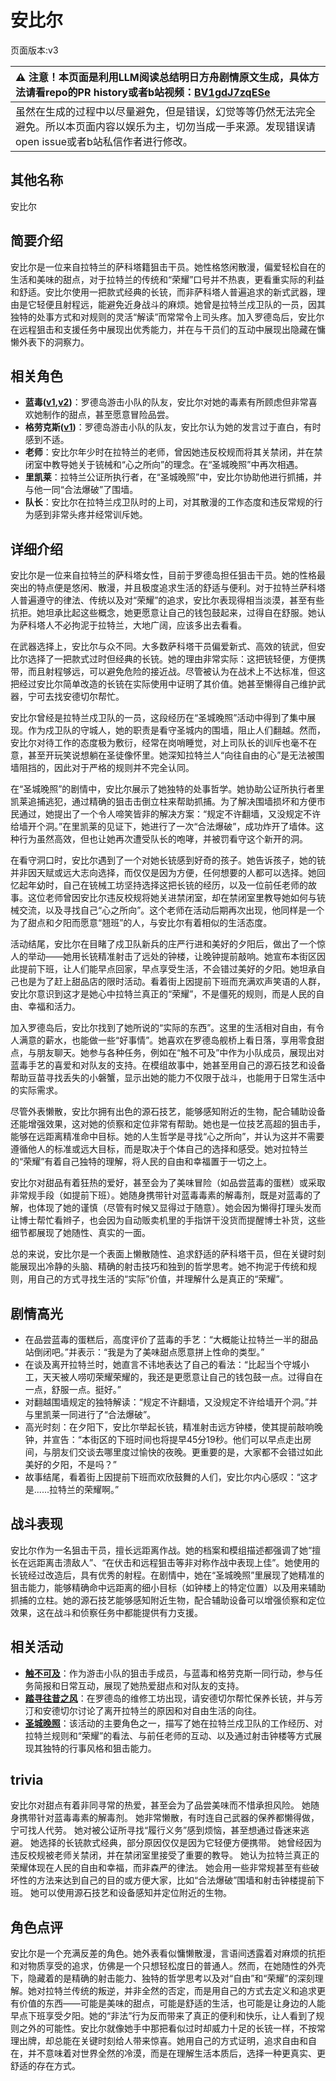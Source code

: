 # 安比尔
页面版本:v3
 

| :warning: 注意！本页面是利用LLM阅读总结明日方舟剧情原文生成，具体方法请看repo的PR history或者b站视频：[BV1gdJ7zqESe](https://www.bilibili.com/video/BV1gdJ7zqESe/)         |
|:----------------------------|
| 虽然在生成的过程中以尽量避免，但是错误，幻觉等等仍然无法完全避免。所以本页面内容以娱乐为主，切勿当成一手来源。发现错误请open issue或者b站私信作者进行修改。|



## 其他名称
安比尔
## 简要介绍
安比尔是一位来自拉特兰的萨科塔籍狙击干员。她性格悠闲散漫，偏爱轻松自在的生活和美味的甜点，对于拉特兰的传统和“荣耀”口号并不热衷，更看重实际的利益和舒适。安比尔使用一把款式经典的长铳，而非萨科塔人普遍追求的新式武器，理由是它轻便且射程远，能避免近身战斗的麻烦。她曾是拉特兰戍卫队的一员，因其独特的处事方式和对规则的灵活“解读”而常常令上司头疼。加入罗德岛后，安比尔在远程狙击和支援任务中展现出优秀能力，并在与干员们的互动中展现出隐藏在慵懒外表下的洞察力。
## 相关角色
-   **蓝毒([v1](../chars/char_129_bluep.md),[v2](char_129_bluep.md))**：罗德岛游击小队的队友，安比尔对她的毒素有所顾虑但非常喜欢她制作的甜点，甚至愿意冒险品尝。
-   **格劳克斯([v1](../chars/char_326_glacus.md))**：罗德岛游击小队的队友，安比尔认为她的发言过于直白，有时感到不适。
-   **老师**：安比尔年少时在拉特兰的老师，曾因她违反校规而将其关禁闭，并在禁闭室中教导她关于铳械和“心之所向”的理念。在“圣城晚照”中再次相遇。
-   **里凯莱**：拉特兰公证所执行者，在“圣城晚照”中，安比尔协助他进行抓捕，并与他一同“合法爆破”了围墙。
-   **队长**：安比尔在拉特兰戍卫队时的上司，对其散漫的工作态度和违反常规的行为感到非常头疼并经常训斥她。
## 详细介绍
安比尔是一位来自拉特兰的萨科塔女性，目前于罗德岛担任狙击干员。她的性格最突出的特点便是悠闲、散漫，并且极度追求生活的舒适与便利。对于拉特兰萨科塔人普遍遵守的律法、传统以及对“荣耀”的追求，安比尔表现得相当淡漠，甚至有些抗拒。她坦承比起这些概念，她更愿意让自己的钱包鼓起来，过得自在舒服。她认为萨科塔人不必拘泥于拉特兰，大地广阔，应该多出去看看。

在武器选择上，安比尔与众不同。大多数萨科塔干员偏爱新式、高效的铳武，但安比尔选择了一把款式过时但经典的长铳。她的理由非常实际：这把铳轻便，方便携带，而且射程够远，可以避免危险的接近战。尽管被认为在战术上不达标准，但这把经过安比尔简单改造的长铳在实际使用中证明了其价值。她甚至懒得自己维护武器，宁可去找安德切尔帮忙。

安比尔曾经是拉特兰戍卫队的一员，这段经历在“圣城晚照”活动中得到了集中展现。作为戍卫队的守城人，她的职责是看守圣城内的围墙，阻止人们翻越。然而，安比尔对待工作的态度极为敷衍，经常在岗哨睡觉，对上司队长的训斥也毫不在意，甚至开玩笑说想躺在圣徒像怀里。她深知拉特兰人“向往自由的心”是无法被围墙阻挡的，因此对于严格的规则并不完全认同。

在“圣城晚照”的剧情中，安比尔展示了她独特的处事哲学。她协助公证所执行者里凯莱追捕逃犯，通过精确的狙击击倒立柱来帮助抓捕。为了解决围墙损坏和方便市民通过，她提出了一个令人啼笑皆非的解决方案：“规定不许翻墙，又没规定不许给墙开个洞。”在里凯莱的见证下，她进行了一次“合法爆破”，成功炸开了墙体。这种行为虽然高效，但也让她再次遭受队长的咆哮，并被罚看守这个新开的洞。

在看守洞口时，安比尔遇到了一个对她长铳感到好奇的孩子。她告诉孩子，她的铳并非因天赋或远大志向选择，而仅仅是因为方便，任何想要的人都可以选择。她回忆起年幼时，自己在铳械工坊坚持选择这把长铳的经历，以及一位前任老师的故事。这位老师曾因安比尔违反校规将她关进禁闭室，却在禁闭室里教导她如何与铳械交流，以及寻找自己“心之所向”。这个老师在活动后期再次出现，他同样是一个为了甜点和夕阳而愿意“翘班”的人，与安比尔有着相似的生活态度。

活动结尾，安比尔在目睹了戍卫队新兵的庄严行进和美好的夕阳后，做出了一个惊人的举动——她用长铳精准射击了远处的钟楼，让晚钟提前敲响。她宣布本街区因此提前下班，让人们能早点回家，早点享受生活，不会错过美好的夕阳。她坦承自己也是为了赶上甜品店的限时活动。看着街上因提前下班而充满欢声笑语的人群，安比尔意识到这才是她心中拉特兰真正的“荣耀”，不是僵死的规则，而是人民的自由、幸福和活力。

加入罗德岛后，安比尔找到了她所说的“实际的东西”。这里的生活相对自由，有令人满意的薪水，也能做一些“好事情”。她喜欢在罗德岛舰桥上看日落，享用零食甜点，与朋友聊天。她参与各种任务，例如在“触不可及”中作为小队成员，展现出对蓝毒手艺的喜爱和对队友的支持。在模组故事中，她甚至用自己的源石技艺和设备帮助豆苗寻找丢失的小磐蟹，显示出她的能力不仅限于战斗，也能用于日常生活中的实际需求。

尽管外表懒散，安比尔拥有出色的源石技艺，能够感知附近的生物，配合辅助设备还能增强效果，这对她的侦察和定位非常有帮助。她也是一位技艺高超的狙击手，能够在远距离精准命中目标。她的人生哲学是寻找“心之所向”，并认为这并不需要遵循他人的标准或远大目标，而是取决于个体自己的选择和感受。她对拉特兰的“荣耀”有着自己独特的理解，将人民的自由和幸福置于一切之上。

安比尔对甜品有着狂热的爱好，甚至会为了美味冒险（如品尝蓝毒的蛋糕）或采取非常规手段（如提前下班）。她随身携带针对蓝毒毒素的解毒剂，既是对蓝毒的了解，也体现了她的谨慎（尽管有时候又显得过于随意）。她会因为懒得打理头发而让博士帮忙看辫子，也会因为自动贩卖机里的手指饼干没货而提醒博士补货，这些细节都展现了她随性、真实的一面。

总的来说，安比尔是一个表面上懒散随性、追求舒适的萨科塔干员，但在关键时刻能展现出冷静的头脑、精确的射击技巧和独到的哲学思考。她不拘泥于传统和规则，用自己的方式寻找生活的“实际”价值，并理解什么是真正的“荣耀”。
## 剧情高光
*   在品尝蓝毒的蛋糕后，高度评价了蓝毒的手艺：“大概能让拉特兰一半的甜品站倒闭吧。”并表示：“我是为了美味甜点愿意拼上性命的类型。”
*   在谈及离开拉特兰时，她直言不讳地表达了自己的看法：“比起当个守城小工，天天被人唠叨荣耀荣耀的，我还是更愿意让自己的钱包鼓一点。过得自在一点，舒服一点。挺好。”
*   对翻越围墙规定的独特解读：“规定不许翻墙，又没规定不许给墙开个洞。”并与里凯莱一同进行了“合法爆破”。
*   高光时刻：在夕阳下，安比尔举起长铳，精准射击远方钟楼，使其提前敲响晚钟，并宣告：“本街区的下班时间也将提早45分19秒。他们可以早点走出房间，与朋友们交谈去哪里度过愉快的夜晚。更重要的是，大家都不会错过如此美好的夕阳，不是吗？”
*   故事结尾，看着街上因提前下班而欢欣鼓舞的人们，安比尔内心感叹：“这才是......拉特兰的荣耀啊。”
## 战斗表现
安比尔作为一名狙击干员，擅长远距离作战。她的档案和模组描述都强调了她“擅长在远距离击溃敌人”、“在伏击和远程狙击等非对称作战中表现上佳”。她使用的长铳经过改造后，具有优秀的射程。在剧情中，她在“圣城晚照”里展现了她精准的狙击能力，能够精确命中远距离的细小目标（如钟楼上的特定位置）以及用来辅助抓捕的立柱。她的源石技艺能够感知附近生物，配合辅助设备可以增强侦察和定位效果，这在战斗和侦察任务中都能提供有力支援。
## 相关活动
-   **[触不可及](../stories/story_bluep_set_1.md)**：作为游击小队的狙击手成员，与蓝毒和格劳克斯一同行动，参与任务简报和日常互动，展现了她热爱甜点和对队友的支持。
-   **[踏寻往昔之风](../stories/act13d0.md)**：在罗德岛的维修工坊出现，请安德切尔帮忙保养长铳，并与芳汀和安德切尔讨论了离开拉特兰的原因和对自由生活的向往。
-   **[圣城晚照](../stories/story_glaze_set_1.md)**：该活动的主要角色之一，描写了她在拉特兰戍卫队的工作经历、对拉特兰规则和“荣耀”的看法、与前任老师的互动、以及通过射击钟楼等方式展现其独特的行事风格和狙击能力。
## trivia
安比尔对甜点有着非同寻常的热爱，甚至会为了品尝美味而不惜承担风险。
她随身携带针对蓝毒毒素的解毒剂。
她非常懒散，有时连自己武器的保养都懒得做，宁可找人代劳。
她对被公证所寻找“履行义务”感到烦恼，甚至想通过昏迷来逃避。
她选择的长铳款式经典，部分原因仅仅是因为它轻便方便携带。
她曾经因为违反校规被老师关禁闭，并在禁闭室里接受了重要的教导。
她认为拉特兰真正的荣耀体现在人民的自由和幸福，而非森严的律法。
她会用一些非常规甚至有些破坏性的方法来达到自己的目的或方便大家，比如“合法爆破”围墙和射击钟楼提前下班。
她可以使用源石技艺和设备感知并定位附近的生物。
## 角色点评
安比尔是一个充满反差的角色。她外表看似慵懒散漫，言语间透露着对麻烦的抗拒和对物质享受的追求，仿佛是一个只想轻松度日的普通人。然而，在她随性的外壳下，隐藏着的是精确的射击能力、独特的哲学思考以及对“自由”和“荣耀”的深刻理解。她对拉特兰传统的叛逆，并非全然的否定，而是用自己的方式去定义和追求更有价值的东西——可能是美味的甜点，可能是舒适的生活，也可能是让身边的人能早点下班享受夕阳。她的“非法”行为反而带来了真正的便利和快乐，让人看到了规则之外的可能性。安比尔就像她手中那把看似过时却威力十足的长铳一样，不按常理出牌，却总能在关键时刻给人带来惊喜。她用自己的方式证明，追求自由和自在，并不意味着对世界全然的冷漠，而是在理解生活本质后，选择一种更真实、更舒适的存在方式。